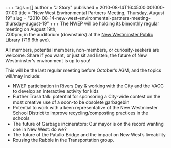 +++
tags = []
author = "J Story"
published = 2010-08-14T16:45:00.001000-07:00
title = "New West Environmental Partners Meeting, Thursday, August 19"
slug = "2010-08-14-new-west-environmental-partners-meeting-thursday-august-19"
+++
The NWEP will be holding its bimonthly regular meeting on August 19th,  
7:00pm, in the auditorium (downstairs) at the [New Westminster Public  
Library](http://goo.gl/maps/YNtj) (716 6th ave).  
  
All members, potential members, non-members, or curiosity-seekers are  
welcome. Share if you want, or just sit and listen, the future of New  
Westminster's environment is up to you!  
  
This will be the last regular meeting before October’s AGM, and the
topics will/may include:  
-   NWEP participation in Rivers Day & working with the City and the
    VACC to develop an interactive activity for kids
-   Further Trash talk: potential for sponsoring a City-wide contest on
    the most creative use of a soon-to be obsolete garbagebin
-   Potential to work with a keen representative of the New
    Westminster  
    School District to improve recycling/composting practices in the  
    schools
-   The future of Garbage incinerators: Our mayor is on the record
    wanting one in New West: do we?
-   The future of the Patullo Bridge and the impact on New West’s
    liveability
-   Rousing the Rabble in the Transportation group.
